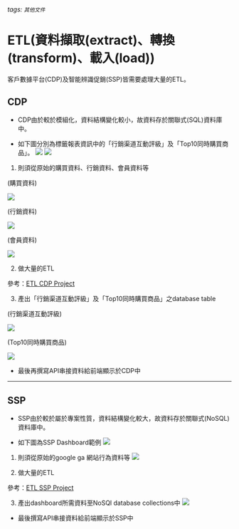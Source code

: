 ###### tags: `其他文件`
# ETL(資料擷取(extract)、轉換(transform)、載入(load))
客戶數據平台(CDP)及智能辨識促銷(SSP)皆需要處理大量的ETL。

## CDP
* CDP由於較於模組化，資料結構變化較小，故資料存於關聯式(SQL)資料庫中。

* 如下圖分別為標籤報表資訊中的「行銷渠道互動評級」及「Top10同時購買商品」。
![](https://i.imgur.com/oLOswKf.png)
![](https://i.imgur.com/Q9zKbTM.png)

1. 則須從原始的購買資料、行銷資料、會員資料等

(購買資料)

![](https://i.imgur.com/tRzGzBW.png)

(行銷資料)

![](https://i.imgur.com/3OF9jAS.png)

(會員資料)

![](https://i.imgur.com/vHjanm2.png)

2. 做大量的ETL

參考：[ETL CDP Project](https://github.com/ilove2am31/DADSDE/blob/master/ETL/CDP%20Project/labels_report.py)

3. 產出「行銷渠道互動評級」及「Top10同時購買商品」之database table

(行銷渠道互動評級)

![](https://i.imgur.com/lEmGxeh.png)

(Top10同時購買商品)

![](https://i.imgur.com/oJeEH4M.png)

* 最後再撰寫API串接資料給前端顯示於CDP中

-----------


## SSP
* SSP由於較於屬於專案性質，資料結構變化較大，故資料存於關聯式(NoSQL)資料庫中。

* 如下圖為SSP Dashboard範例
![](https://i.imgur.com/8lMdoL0.png)

1. 則須從原始的google ga 網站行為資料等
![](https://i.imgur.com/8O0NDyP.png)


2. 做大量的ETL

參考：[ETL SSP Project](https://github.com/ilove2am31/DADSDE/tree/master/ETL/SSP%20Project)

3. 產出dashboard所需資料至NoSQl database collections中
![](https://i.imgur.com/UiSeHID.png)

* 最後撰寫API串接資料給前端顯示於SSP中







